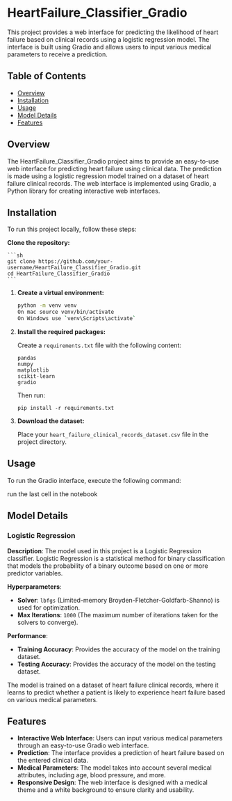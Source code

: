 # HeartFailure_Classifier_Gradio

This project provides a web interface for predicting the likelihood of heart failure based on clinical records using a logistic regression model. The interface is built using Gradio and allows users to input various medical parameters to receive a prediction.

## Table of Contents

- [Overview](#overview)
- [Installation](#installation)
- [Usage](#usage)
- [Model Details](#model-details)
- [Features](#features)



## Overview

The HeartFailure_Classifier_Gradio project aims to provide an easy-to-use web interface for predicting heart failure using clinical data. The prediction is made using a logistic regression model trained on a dataset of heart failure clinical records. The web interface is implemented using Gradio, a Python library for creating interactive web interfaces.

## Installation

To run this project locally, follow these steps:

 **Clone the repository:**

    ```sh
    git clone https://github.com/your-username/HeartFailure_Classifier_Gradio.git
    cd HeartFailure_Classifier_Gradio
    ```

1. **Create a virtual environment:**

    ```sh
    python -m venv venv
    On mac source venv/bin/activate  
    On Windows use `venv\Scripts\activate`
    ```

3. **Install the required packages:**

    Create a `requirements.txt` file with the following content:

    ```
    pandas
    numpy
    matplotlib
    scikit-learn
    gradio
    ```

    Then run:

    ```
    pip install -r requirements.txt
    ```

4. **Download the dataset:**

    Place your `heart_failure_clinical_records_dataset.csv` file in the project directory.

## Usage

To run the Gradio interface, execute the following command:


run the last cell in the notebook 

## Model Details

### Logistic Regression

**Description**: The model used in this project is a Logistic Regression classifier. Logistic Regression is a statistical method for binary classification that models the probability of a binary outcome based on one or more predictor variables.

**Hyperparameters**:
- **Solver**: `lbfgs` (Limited-memory Broyden-Fletcher-Goldfarb-Shanno) is used for optimization.
- **Max Iterations**: `1000` (The maximum number of iterations taken for the solvers to converge).

**Performance**:
- **Training Accuracy**: Provides the accuracy of the model on the training dataset.
- **Testing Accuracy**: Provides the accuracy of the model on the testing dataset.

The model is trained on a dataset of heart failure clinical records, where it learns to predict whether a patient is likely to experience heart failure based on various medical parameters.


## Features

- **Interactive Web Interface**: Users can input various medical parameters through an easy-to-use Gradio web interface.
- **Prediction**: The interface provides a prediction of heart failure based on the entered clinical data.
- **Medical Parameters**: The model takes into account several medical attributes, including age, blood pressure, and more.
- **Responsive Design**: The web interface is designed with a medical theme and a white background to ensure clarity and usability.




